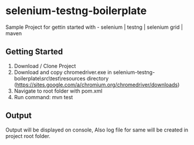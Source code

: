 # selenium-testng-boilerplate

Sample Project for gettin started with - selenium | testng | selenium grid | maven

## Getting Started

1. Download / Clone Project
2. Download and copy chromedriver.exe in selenium-testng-boilerplate\src\test\resources directory (https://sites.google.com/a/chromium.org/chromedriver/downloads)
3. Navigate to root folder with pom.xml
4. Run command: mvn test

## Output
Output will be displayed on console, Also log file for same will be created in project root folder.

